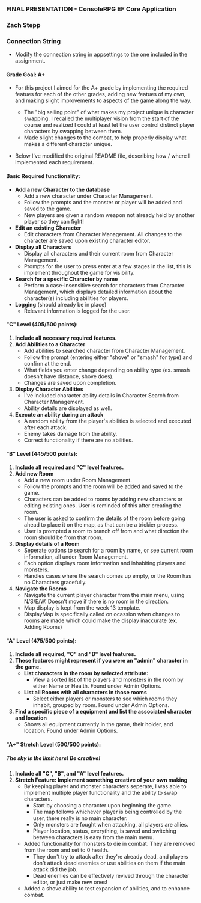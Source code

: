 ﻿### FINAL PRESENTATION - ConsoleRPG EF Core Application
### Zach Stepp

### Connection String
- Modify the connection string in appsettings to the one included in the assignment.

#### Grade Goal: A+
   - For this project I aimed for the A+ grade by implementing the required featues for each of the other grades, adding new featues of my own,
      and making slight improvements to aspects of the game along the way.
      - The "big selling point" of what makes my project unique is character swapping. I recalled the multiplayer vision from the start of the course
      and realized I could at least let the user control distinct player characters by swapping between them.
      - Made slight changes to the combat, to help properly display what makes a different character unique.

- Below I've modified the original README file, describing how / where I implemented each requirement.

#### Basic Required functionality:
- **Add a new Character to the database**
  - Add a new character under Character Management.
  - Follow the prompts and the monster or player will be added and saved to the game.
  - New players are given a random weapon not already held by another player so they can fight!
- **Edit an existing Character**
  - Edit characters from Character Management. All changes to the character are saved upon existing character editor.
- **Display all Characters**
  - Display all characters and their current room from Character Management.
  - Prompts for the user to press enter at a few stages in the list, this is implement throughout the game for visibility.
- **Search for a specific Character by name**
  - Perform a case-insensitive search for characters from Character Management, which displays detailed information about the character(s) including abilities for players.
- **Logging** (should already be in place)
  - Relevant information is logged for the user.

#### **"C" Level (405/500 points):**
1. **Include all necessary required features.**
2. **Add Abilities to a Character**
   - Add abilities to searched character from Character Management.
   - Follow the prompt (entering either "shove" or "smash" for type) and confirm at the end.
   - What fields you enter change depending on ability type (ex. smash doesn't have distance, shove does).
   - Changes are saved upon completion.
3. **Display Character Abilities**
   - I've included character ability details in Character Search from Character Management.
   - Ability details are displayed as well.
4. **Execute an ability during an attack**
   - A random ability from the player's abilities is selected and executed after each attack.
   - Enemy takes damage from the ability.
   - Correct functionality if there are no abilities.

#### **"B" Level (445/500 points):**
1. **Include all required and "C" level features.**
2. **Add new Room**  
   - Add a new room under Room Management.
   - Follow the prompts and the room will be added and saved to the game.
   - Characters can be added to rooms by adding new characters or editing existing ones. User is reminded of this after creating the room.
   - The user is asked to confirm the details of the room before going ahead to place it on the map, as that can be a trickier process.
   - User is prompted a room to branch off from and what direction the room should be from that room.
3. **Display details of a Room**  
   - Seperate options to search for a room by name, or see current room information, all under Room Management. 
   - Each option displays room information and inhabiting players and monsters.
   - Handles cases where the search comes up empty, or the Room has no Characters gracefully.
4. **Navigate the Rooms**
   - Navigate the current player character from the main menu, using N/S/E/W. Doesn't move if there is no room in the direction.
   - Map display is kept from the week 13 template.
   - DisplayMap is specifically called on ocassion when changes to rooms are made which could make the display inaccurate (ex. Adding Rooms)

#### **"A" Level (475/500 points):**
1. **Include all required, "C" and "B" level features.**
2. **These features might represent if you were an "admin" character in the game.**
   - **List characters in the room by selected attribute:**  
     - View a sorted list of the players and monsters in the room by either Name or Health. Found under Admin Options.
   - **List all Rooms with all characters in those rooms**  
     - Select either players or monsters to see which rooms they inhabit, grouped by room. Found under Admin Options.
3. **Find a specific piece of a equipment and list the associated character and location**
   - Shows all equipment currently in the game, their holder, and location. Found under Admin Options.

#### **"A+" Stretch Level (500/500 points):**
##### The sky is the limit here!  Be creative!
1. **Include all "C", "B", and "A" level features.**
2. **Stretch Feature: Implement something creative of your own making**
   - By keeping player and monster characters seperate, I was able to implement multiple player functionality and the ability to swap characters.
      - Start by choosing a character upon beginning the game.
      - The map follows whichever player is being controlled by the user, there really is no main character.
      - Only monsters are fought when attacking, all players are allies.
      - Player location, status, everything, is saved and switching between characters is easy from the main menu.
   - Added functionality for monsters to die in combat. They are removed from the room and set to 0 health.
      - They don't try to attack after they're already dead, and players don't attack dead enemies or use abilities on them if the main attack did the job.
      - Dead enemies can be effectively revived through the character editor, or just make new ones!
   - Added a shove ability to test expansion of abilities, and to enhance combat.